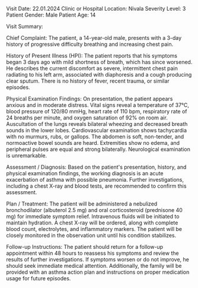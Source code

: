 Visit Date: 22.01.2024
Clinic or Hospital Location: Nivala
Severity Level: 3
Patient Gender: Male
Patient Age: 14

Visit Summary:

Chief Complaint: The patient, a 14-year-old male, presents with a 3-day history of progressive difficulty breathing and increasing chest pain.

History of Present Illness (HPI): The patient reports that his symptoms began 3 days ago with mild shortness of breath, which has since worsened. He describes the current discomfort as severe, intermittent chest pain radiating to his left arm, associated with diaphoresis and a cough producing clear sputum. There is no history of fever, recent trauma, or similar episodes.

Physical Examination Findings: On presentation, the patient appears anxious and in moderate distress. Vital signs reveal a temperature of 37°C, blood pressure of 120/80 mmHg, heart rate of 110 bpm, respiratory rate of 24 breaths per minute, and oxygen saturation of 92% on room air. Auscultation of the lungs reveals bilateral wheezing and decreased breath sounds in the lower lobes. Cardiovascular examination shows tachycardia with no murmurs, rubs, or gallops. The abdomen is soft, non-tender, and normoactive bowel sounds are heard. Extremities show no edema, and peripheral pulses are equal and strong bilaterally. Neurological examination is unremarkable.

Assessment / Diagnosis: Based on the patient's presentation, history, and physical examination findings, the working diagnosis is an acute exacerbation of asthma with possible pneumonia. Further investigations, including a chest X-ray and blood tests, are recommended to confirm this assessment.

Plan / Treatment: The patient will be administered a nebulized bronchodilator (albuterol 2.5 mg) and oral corticosteroid (prednisone 40 mg) for immediate symptom relief. Intravenous fluids will be initiated to maintain hydration. A chest X-ray will be ordered, along with complete blood count, electrolytes, and inflammatory markers. The patient will be closely monitored in the observation unit until his condition stabilizes.

Follow-up Instructions: The patient should return for a follow-up appointment within 48 hours to reassess his symptoms and review the results of further investigations. If symptoms worsen or do not improve, he should seek immediate medical attention. Additionally, the family will be provided with an asthma action plan and instructions on proper medication usage for future episodes.